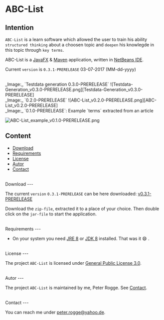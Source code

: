 ABC-List
===



Intention
---

`ABC-List` is a learn software which allowed the user to train his ability 
`structured thinking` about a choosen topic and `deepen` his knowlegde in this 
topic through `key terms`.

ABC-List is a [JavaFX] & [Maven] application, written in [NetBeans IDE].

Current `version` is `0.3.1-PRERELEASE` 03-07-2017 (MM-dd-yyyy)



<br />
_Image:_ `Testdata generation 0.3.0-PRERELEASE`
![Testdata-Generation_v0.3.0-PRERELEASE.png][Testdata-Generation_v0.3.0-PRERELEASE]



<br />
_Image:_ `0.2.0-PRERELEASE`
![ABC-List_v0.2.0-PRERELEASE.png][ABC-List_v0.2.0-PRERELEASE]


<br />
_Image:_ `0.1.0-PRERELEASE`: Example ´terms´ extracted from an article

![ABC-List_example_v0.1.0-PRERELEASE.png][ABC-List_example_v0.1.0-PRERELEASE]



Content
---

* [Download](#Download)
* [Requirements](#Requirements)
* [License](#License)
* [Autor](#Autor)
* [Contact](#Contact)



<br />
Download<a name="Download" />
---

The current `version` `0.3.1-PRERELEASE` can be here downloaded: [v0.3.1-PRERELEASE]

Download the `zip-file`, extracted it to a place of your choice. Then double 
click on the `jar-file` to start the application.



<br />
Requirements<a name="Requirements" />
---

* On your system you need [JRE 8] or [JDK 8] installed. That was it :smile: .



<br />
License<a name="License" />
---

The project `ABC-List` is licensed under [General Public License 3.0].



<br />
Autor<a name="Autor" />
---

The project `ABC-List` is maintained by me, Peter Rogge. See [Contact](#Contact).



<br />
Contact<a name="Contact" />
---

You can reach me under <peter.rogge@yahoo.de>.



[//]: # (Images)
[ABC-List_example_v0.1.0-PRERELEASE]:https://cloud.githubusercontent.com/assets/8161815/22596782/3201f87e-ea2d-11e6-8441-1df86014cfb2.png
[ABC-List_v0.2.0-PRERELEASE]:https://cloud.githubusercontent.com/assets/8161815/22865561/f80e086a-f166-11e6-9cce-0b5f7d57832e.png
[Testdata-Generation_v0.3.0-PRERELEASE]:https://cloud.githubusercontent.com/assets/8161815/23104173/e7a48fb4-f6c8-11e6-8a12-f3e72b6922eb.png



[//]: # (Links)
[JavaFX]:http://docs.oracle.com/javase/8/javase-clienttechnologies.htm
[JDK 8]:http://www.oracle.com/technetwork/java/javase/downloads/jdk8-downloads-2133151.html
[JRE 8]:http://www.oracle.com/technetwork/java/javase/downloads/jre8-downloads-2133155.html
[General Public License 3.0]:http://www.gnu.org/licenses/gpl-3.0.en.html
[Maven]:http://maven.apache.org/
[NetBeans IDE]:https://netbeans.org/
[v0.3.1-PRERELEASE]:https://github.com/Naoghuman/ABC-List/releases/tag/v0.3.1-prerelease
